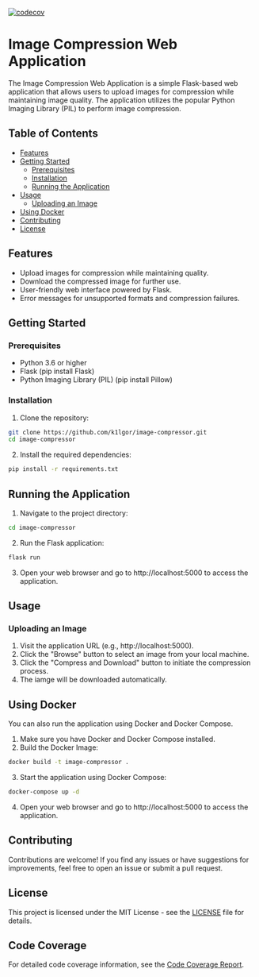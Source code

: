 [![codecov](https://codecov.io/gh/k1lgor/image-compressor/branch/master/graph/badge.svg?token=OWVSAGHDPL)](https://codecov.io/gh/k1lgor/image-compressor)

# Image Compression Web Application

The Image Compression Web Application is a simple Flask-based web application that allows users to upload images for compression while maintaining image quality. The application utilizes the popular Python Imaging Library (PIL) to perform image compression.

## Table of Contents

- [Features](#features)
- [Getting Started](#getting-started)
  - [Prerequisites](#prerequisites)
  - [Installation](#installation)
  - [Running the Application](#running-the-application)
- [Usage](#usage)
  - [Uploading an Image](#uploading-an-image)
- [Using Docker](#using-docker)
- [Contributing](#contributing)
- [License](#license)

## Features

- Upload images for compression while maintaining quality.
- Download the compressed image for further use.
- User-friendly web interface powered by Flask.
- Error messages for unsupported formats and compression failures.

## Getting Started

### Prerequisites

- Python 3.6 or higher
- Flask (pip install Flask)
- Python Imaging Library (PIL) (pip install Pillow)

### Installation

1. Clone the repository:

```bash
git clone https://github.com/k1lgor/image-compressor.git
cd image-compressor
```

2. Install the required dependencies:

```bash
pip install -r requirements.txt
```

## Running the Application

1. Navigate to the project directory:

```bash
cd image-compressor
```

2. Run the Flask application:

```bash
flask run
```

3. Open your web browser and go to http://localhost:5000 to access the application.

## Usage

### Uploading an Image

1. Visit the application URL (e.g., http://localhost:5000).
2. Click the "Browse" button to select an image from your local machine.
3. Click the "Compress and Download" button to initiate the compression process.
4. The iamge will be downloaded automatically.

## Using Docker

You can also run the application using Docker and Docker Compose.

1. Make sure you have Docker and Docker Compose installed.
2. Build the Docker Image:

```bash
docker build -t image-compressor .
```

3. Start the application using Docker Compose:

```bash
docker-compose up -d
```

4. Open your web browser and go to http://localhost:5000 to access the application.

## Contributing

Contributions are welcome! If you find any issues or have suggestions for improvements, feel free to open an issue or submit a pull request.

## License

This project is licensed under the MIT License - see the [LICENSE](./LICENSE) file for details.

## Code Coverage

For detailed code coverage information, see the [Code Coverage Report](./README_COVERAGE.md).
